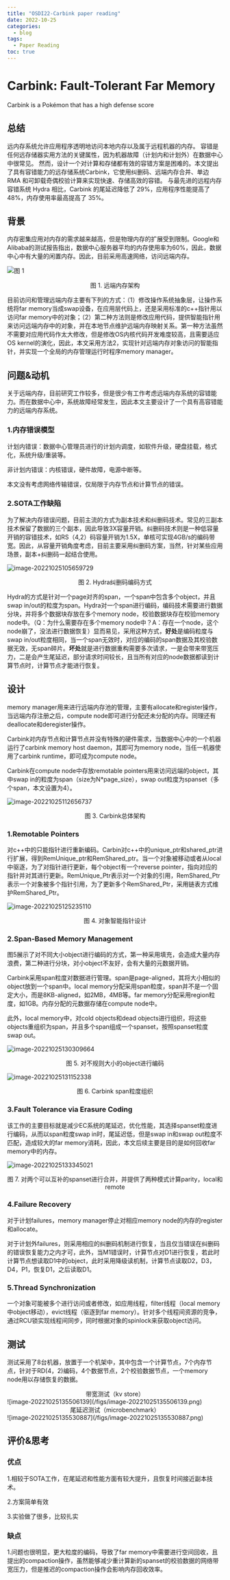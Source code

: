 ```yaml
---
title: "OSDI22-Carbink paper reading"
date: 2022-10-25
categories:
  - blog
tags:
  - Paper Reading
toc: true
---
```


# Carbink: Fault-Tolerant Far Memory

Carbink is a Pokémon that has a high defense score

## 总结

远内存系统允许应用程序透明地访问本地内存以及属于远程机器的内存。 容错是任何远存储器实用方法的关键属性，因为机器故障（计划内和计划外）在数据中心中很常见。 然而，设计一个对计算和存储都有效的容错方案是困难的。本文提出了具有容错能力的远存储系统Carbink，它使用纠删码、远端内存合并、单边 RMA 和可卸载奇偶校验计算来实现快速、存储高效的容错。 与最先进的远程内存容错系统 Hydra 相比，Carbink 的尾延迟降低了 29%，应用程序性能提高了 48%，内存使用率最高提高了 35%。

## 背景

内存密集应用对内存的需求越来越高，但是物理内存的扩展受到限制。Google和Alibaba的测试报告指出，数据中心服务器平均的内存使用率为60%，因此，数据中心中有大量的闲置内存。因此，目前采用高速网络，访问远端内存。

![图 1](/figs/image-20221025101821155.png)
<center>图 1. 远端内存架构</center>

目前访问和管理远端内存主要有下列的方式：（1）修改操作系统抽象层，让操作系统将far memory当成swap设备，在应用层代码上，还是采用标准的c++指针用以访问far memory中的对象；（2）第二种方法则是修改应用代码，提供智能指针用来访问远端内存中的对象，并在本地节点维护远端内存映射关系。第一种方法虽然不需要对应用代码作太大修改，但是修改OS内核代码开发难度较高，且需要适应OS kernel的演化，因此，本文采用方法2，实现针对远端内存对象访问的智能指针，并实现一个全局的内存管理运行时程序memory manager。

## 问题&动机

关于远端内存，目前研究工作较多，但是很少有工作考虑远端内存系统的容错能力。而在数据中心中，系统故障经常发生，因此本文主要设计了一个具有高容错能力的远端内存系统。

### 1.内存错误模型

计划内错误：数据中心管理员进行的计划内调度，如软件升级，硬盘挂载，格式化，系统升级/重装等。

非计划内错误：内核错误，硬件故障，电源中断等。

本文没有考虑网络传输错误，仅局限于内存节点和计算节点的错误。

### 2.SOTA工作缺陷

为了解决内存错误问题，目前主流的方式为副本技术和纠删码技术。常见的三副本技术保留了数据的三个副本，因此导致3X容量开销。纠删码技术则是一种低容量开销的容错技术，如RS（4,2）码容量开销为1.5X，单核可实现4GB/s的编码带宽。因此，从容量开销角度考虑，目前主要采用纠删码方案，当然，针对某些应用场景，副本+纠删码一起结合使用。

![image-20221025105659729](/figs/image-20221025105659729.png)
<center>图 2. Hydra纠删码编码方式</center>

Hydra的方式是针对一个page对齐的span，一个span中包含多个object，并且swap in/out的粒度为span。Hydra对一个span进行编码，编码技术需要进行数据分块，并将多个数据块存放在多个memory node，校验数据块存在校验memory node中。（Q：为什么需要存在多个memory node中？A：存在一个node，这个node崩了，没法进行数据恢复）显而易见，采用这种方式，**好处**是编码粒度与swap in/out粒度相同，当一个span无效时，对应的编码的span数据及其校验数据无效，无span碎片。**坏处**就是进行数据重构需要多次请求，一是会带来带宽压力，二是会产生尾延迟，部分请求时间较长，且当所有对应的node数据都读到计算节点时，计算节点才能进行恢复。

## 设计

memory manager用来进行远端内存池的管理，主要有allocate和register操作，当远端内存注册之后，compute node即可进行分配还未分配的内存。同理还有deallocate和deregister操作。

Carbink对内存节点和计算节点并没有特殊的硬件需求，当数据中心中的一个机器运行了carbink memory host daemon，其即可为memory node，当任一机器使用了carbink runtime，即可成为compute node。

Carbink在compute node中存放remotable pointers用来访问远端的object，其中swap in的粒度为span（size为N*page_size），swap out粒度为spanset（多个span，本文设置为4）。

![image-20221025112656737](/figs/image-20221025112656737.png)
<center>图 3. Carbink总体架构</center>
<!-- <div align=center>![图 3. Carbink总体架构](/figs/image-20221025112656737.png) -->



### 1.Remotable Pointers

对c++中的只能指针进行重新编码。Carbin对c++中的unique_ptr和shared_ptr进行扩展，得到RemUnique_ptr和RemShared_ptr。当一个对象被移动或者从local 中驱逐，为了对指针进行更新，每个object有一个reverse pointer，指向对应的指针并对其进行更新。RemUnique_Ptr表示对一个对象的引用，RemShared_Ptr表示一个对象被多个指针引用，为了更新多个RemShared_Ptr，采用链表方式维护RemShared_Ptr。

![image-20221025125235110](/figs/image-20221025125235110.png)
<center>图 4. 对象智能指针设计</center>



### 2.Span-Based Memory Management

图5展示了对不同大小object进行编码的方式，第一种采用填充，会造成大量内存浪费，第二种进行分块，对小object不友好，会有大量的元数据开销。

Carbink采用span粒度对数据进行管理。span是page-aligned，其将大小相似的object放到一个span中。local memory分配采用span粒度，span并不是一个固定大小，而是8KB-aligned，如2MB，4MB等。far memory分配采用region粒度，如1GB。内存分配的元数据存储在compute node中。

此外，local memory中，对cold objects和dead objects进行组织，将这些objects重组织为span，并且多个span组成一个spanset，按照spanset粒度swap out。

![image-20221025130309664](/figs/image-20221025130309664.png)
<center>图 5. 对不规则大小的object进行编码</center>


![image-20221025131152338](/figs/image-20221025131152338.png)
<center>图 6. Carbink span粒度组织</center>



### 3.Fault Tolerance via Erasure Coding

该工作的主要目标就是减少EC系统的尾延迟，优化性能，其选择spanset粒度进行编码，从而以span粒度swap in时，尾延迟低，但是swap in和swap out粒度不匹配，造成较大的far memory消耗，因此，本文后续主要是目的是如何回收far memory中的内存。

![image-20221025133345021](/figs/image-20221025133345021.png)
<center>图 7. 对两个可以互补的spanset进行合并，并提供了两种模式计算parity，local和remote</center>



### 4.Failure Recovery

对于计划failures，memory manager停止对相应memory node的内存的register和allocate。

对于计划外failures，则采用相应的纠删码机制进行恢复，当且仅当错误在纠删码的错误恢复能力之内才可，此外，当M1错误时，计算节点对D1进行恢复，若此时计算节点想读取D1中的object，此时采用降级读机制，计算节点读取D2，D3，D4，P1，恢复D1，之后读取D1。


### 5.Thread Synchronization

一个对象可能被多个进行访问或者修改，如应用线程，filter线程（local memory中object移动），evict线程（驱逐到far memory）。针对多个线程间资源的竞争，通过RCU锁实现线程间同步，同时根据对象的spinlock来获取object访问。


## 测试

测试采用了8台机器，放置于一个机架中，其中包含一个计算节点，7个内存节点，针对于RD(4，2)编码，4个数据节点，2个校验数据节点，一个memory node用以存储恢复的数据。

<center>带宽测试（kv store）</center>
![image-20221025135506139](/figs/image-20221025135506139.png)

<center>尾延迟测试（microbenchmark）</center>
![image-20221025135530887](/figs/image-20221025135530887.png)

## 评价&思考

### 优点

1.相较于SOTA工作，在尾延迟和性能方面有较大提升，且恢复时间接近副本技术。

2.方案简单有效

3.实验做了很多，比较扎实

### 缺点

1.问题也很明显，更大粒度的编码，导致了far memory中需要进行空间回收，且提出的compaction操作，虽然能够减少重计算新的spanset的校验数据的网络带宽压力，但是推迟的compaction操作会影响内存回收效率。

<script src="https://giscus.app/client.js"
        data-repo="HUSTzhaowei/HUSTzhaowei.github.io"
        data-repo-id="R_kgDOGeXKTg"
        data-category="General"
        data-category-id="DIC_kwDOGeXKTs4CWTXU"
        data-mapping="pathname"
        data-strict="0"
        data-reactions-enabled="1"
        data-emit-metadata="0"
        data-input-position="bottom"
        data-theme="preferred_color_scheme"
        data-lang="en"
        crossorigin="anonymous"
        async>
</script>

